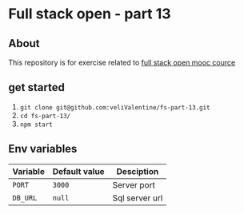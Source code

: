 # Full stack open - part 13

## About
This repository is for exercise related to [full stack open mooc cource](https://fullstackopen.com/en/part13)

## get started
1. `git clone git@github.com:veliValentine/fs-part-13.git`
2. `cd fs-part-13/`
3. `npm start`

## Env variables
| Variable | Default value | Desciption     |
| -------- | ------------- | -------------- |
| `PORT`   | `3000`        | Server port    |
| `DB_URL` | `null`        | Sql server url |